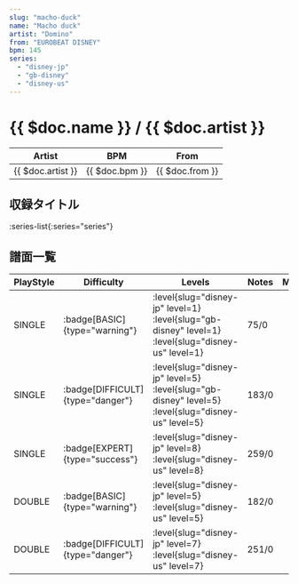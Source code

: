 ```yaml
---
slug: "macho-duck"
name: "Macho duck"
artist: "Domino"
from: "EUROBEAT DISNEY"
bpm: 145
series:
  - "disney-jp"
  - "gb-disney"
  - "disney-us"
---
```


# {{ $doc.name }} / {{ $doc.artist }}

|Artist|BPM|From|
|------|---|----|
|{{ $doc.artist }}|{{ $doc.bpm }}|{{ $doc.from }}|

## 収録タイトル

:series-list{:series="series"}

## 譜面一覧

|PlayStyle|Difficulty|Levels|Notes|Movie|
|---------|----------|------|-----|-----|
|SINGLE| :badge[BASIC]{type="warning"}|<div class="field is-grouped is-grouped-multiline"> :level{slug="disney-jp" level=1} :level{slug="gb-disney" level=1} :level{slug="disney-us" level=1}</div>|75/0||
|SINGLE| :badge[DIFFICULT]{type="danger"}|<div class="field is-grouped is-grouped-multiline"> :level{slug="disney-jp" level=5} :level{slug="gb-disney" level=5} :level{slug="disney-us" level=5}</div>|183/0||
|SINGLE| :badge[EXPERT]{type="success"}|<div class="field is-grouped is-grouped-multiline"> :level{slug="disney-jp" level=8} :level{slug="disney-us" level=8}</div>|259/0||
|DOUBLE| :badge[BASIC]{type="warning"}|<div class="field is-grouped is-grouped-multiline"> :level{slug="disney-jp" level=5} :level{slug="disney-us" level=5}</div>|182/0||
|DOUBLE| :badge[DIFFICULT]{type="danger"}|<div class="field is-grouped is-grouped-multiline"> :level{slug="disney-jp" level=7} :level{slug="disney-us" level=7}</div>|251/0||
